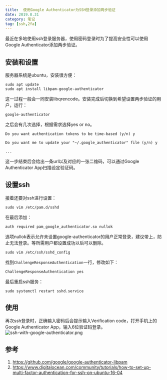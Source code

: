 ```yaml
---
title:  使用Google Authenticator为SSH登录添加两步验证
date: 2019.8.31
category: 笔记
tag: [ssh,2fa]
---
```


最近在多地使用ssh登录服务器，使用密码登录时为了提高安全性可以使用Google Authenticator添加两步验证。 
## 安装和设置

服务器系统是ubuntu，安装很方便：  
```
sudo apt update
sudo apt install libpam-google-authenticator
```
这一过程一般会一同安装libqrencode。安装完成后切换到希望设置两步验证的用户，运行：  
```
google-authenticator
```
之后会有几次选择，根据需求选择yes or no。  
```
Do you want authentication tokens to be time-based (y/n) y

Do you want me to update your "~/.google_authenticator" file (y/n) y

...
```
这一步结束后会给出一条url以及对应的一张二维码，可以通过Google Authenticator App扫描设定验证码。  

## 设置ssh

接着还要对ssh进行设置：  
```
sudo vim /etc/pam.d/sshd
```
在最后添加：  
```
auth required pam_google_authenticator.so nullok
```
选项nullok表示允许未设置google-authenticator的用户正常登录，建议带上，防止无法登录。等所需用户都设置成功以后可以删除。  
```
sudo vim /etc/ssh/sshd_config
```
找到`ChallengeResponseAuthentication`一行，修改如下：  
```
ChallengeResponseAuthentication yes
```
最后重启ssh服务：  
```
sudo systemctl restart sshd.service
```
## 使用
再次ssh登录时，正确输入密码后会提示输入Verification code，打开手机上的Google Authenticator App，输入6位验证码登录。  
![ssh-with-google-authenticator.png](https://img.lchord.com/images/2019/09/01/ssh-with-google-authenticator.png)

## 参考
1. https://github.com/google/google-authenticator-libpam
2. https://www.digitalocean.com/community/tutorials/how-to-set-up-multi-factor-authentication-for-ssh-on-ubuntu-16-04